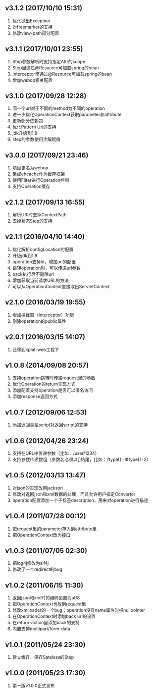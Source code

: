 v3.1.2 (2017/10/10 15:31)
--------------------------------------------------------------------
1. 优化抛出Exception
2. 对freemarker的支持
3. 修改view-path部分配置

v3.1.1 (2017/10/01 23:55)
--------------------------------------------------------------------
1. Step参数解析时支持指定Attr的scope
2. Step里通过@Resource可加载spring的bean
3. Interceptor里通过@Resource可加载spring的bean
4. 增加webop相关配置

v3.1.0 (2017/09/28 12:28)
--------------------------------------------------------------------
1. 同一个uri对于不同的method为不同的operation
2. 进一步优化OperationContext获取parameter和attribute
3. 更新部分依赖包
4. 优化Pattern Uri的支持
5. jdk升级到1.8
6. step的参数使用注解赋值

v3.0.0 (2017/09/21 23:46)
--------------------------------------------------------------------
1. 项目更名为webop
2. 集成ehcache作为缓存框架
3. 使用Filter进行Operation控制
4. 支持Operation缓存

v2.1.2 (2017/09/13 16:55)
--------------------------------------------------------------------
1. 解析URI时去掉ContextPath
2. 去掉状态Step的支持

v2.1.1 (2016/04/10 14:40)
--------------------------------------------------------------------
1. 优化解析configLocation的配置
2. 升级jdk到1.8
3. operation去掉id，增加uri的配置
4. 跳转operation时，可以传递url参数
5. back执行后不删除url
6. 增加获取当前请求URL的方法
7. 可以从OperationContext直接取出ServletContext

v2.1.0 (2016/03/19 19:55)
--------------------------------------------------------------------
1. 增加拦截器（Interceptor）功能
2. 删除operation的public属性

v2.0.1 (2016/03/15 14:07)
--------------------------------------------------------------------
1. 迁移到kplat-web工程下

v1.0.8 (2014/09/08 20:57)
--------------------------------------------------------------------
1. 支持operation跳转时传递request里的参数
2. 优化Operation的return实现方式
3. 添加配置支持operation是否可以匿名访问
4. 添加response返回方式

v1.0.7 (2012/09/06 12:53)
--------------------------------------------------------------------
1. 添加返回类型script对返回script的支持

v1.0.6 (2012/04/26 23:24)
--------------------------------------------------------------------
1. 支持在URL中传递参数（比如：/user/1234）
2. 支持参数传递数组（参数名必须以[]结尾，比如：?type[]=1&type[]=2）

v1.0.5 (2012/03/13 13:47)
--------------------------------------------------------------------
1. 对json的实现改用jackson
2. 修改对返回json和xml数据的处理，而且允许用户指定Converter
3. operation配置添加一个子标签description，用来对operation进行描述

v1.0.4 (2011/07/28 00:12)
--------------------------------------------------------------------
1. 把request里的parameter存入到attribute里
2. 把OperationContext改为接口

v1.0.3 (2011/07/05 02:30)
--------------------------------------------------------------------
1. 把log4j修改为slf4j
2. 修改了一个redirect的bug

v1.0.2 (2011/06/15 11:30)
--------------------------------------------------------------------
1. 返回json和xml时的编码设置为utf8
2. 把OperationContext也放到request里
3. 修改xmlloader的一个bug：operation没有name属性时报nullpointer
4. 在OperationContext时添加back url的设置
5. 在return-action里添加back的支持
6. 内置支持multipart/form-data

v1.0.1 (2011/05/24 23:30)
--------------------------------------------------------------------
1. 建立缓存，保存Sateless的Step

v1.0.0 (2011/05/23 17:30)
--------------------------------------------------------------------
1. 第一版v1.0.0正式发布